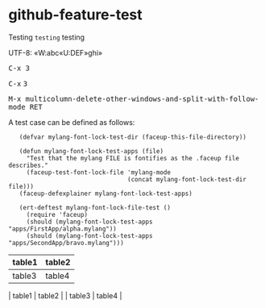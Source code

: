 github-feature-test
===================

Testing `testing` testing

UTF-8: «W:abc«U:DEF»ghi»

<kbd>C-x 3</kbd>

<kbd>C-x</kbd> <kbd>3</kbd>

<kbd>M-x multicolumn-delete-other-windows-and-split-with-follow-mode RET</kbd>

A test case can be defined as follows:

       (defvar mylang-font-lock-test-dir (faceup-this-file-directory))

       (defun mylang-font-lock-test-apps (file)
         "Test that the mylang FILE is fontifies as the .faceup file describes."
         (faceup-test-font-lock-file 'mylang-mode
                                     (concat mylang-font-lock-test-dir file)))
       (faceup-defexplainer mylang-font-lock-test-apps)

       (ert-deftest mylang-font-lock-file-test ()
         (require 'faceup)
         (should (mylang-font-lock-test-apps "apps/FirstApp/alpha.mylang"))
         (should (mylang-font-lock-test-apps "apps/SecondApp/bravo.mylang")))

| table1 | table2 |
| ------ | ------ |
| table3 | table4 |

| table1 | table2 |
| table3 | table4 |

